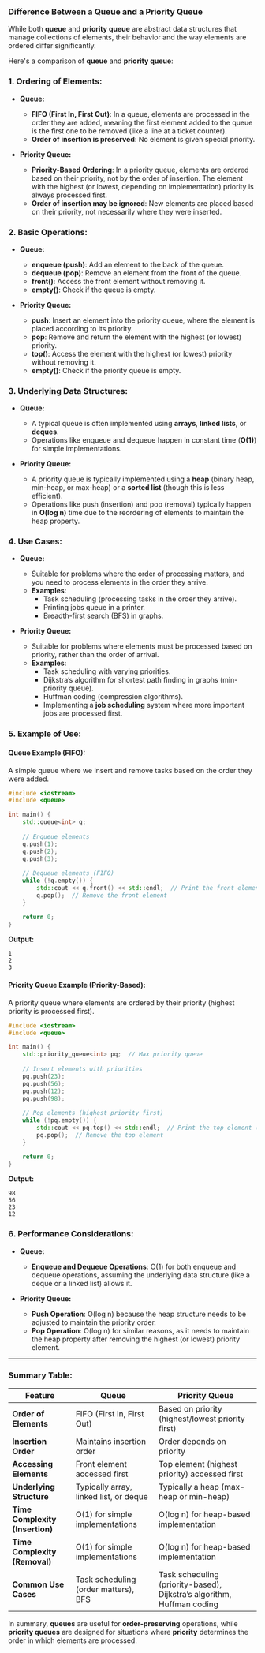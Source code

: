 
### **Difference Between a Queue and a Priority Queue**

While both **queue** and **priority queue** are abstract data structures that manage collections of elements, their behavior and the way elements are ordered differ significantly.

Here's a comparison of **queue** and **priority queue**:

### 1. **Ordering of Elements:**

- **Queue:**
  - **FIFO (First In, First Out)**: In a queue, elements are processed in the order they are added, meaning the first element added to the queue is the first one to be removed (like a line at a ticket counter).
  - **Order of insertion is preserved**: No element is given special priority.

- **Priority Queue:**
  - **Priority-Based Ordering**: In a priority queue, elements are ordered based on their priority, not by the order of insertion. The element with the highest (or lowest, depending on implementation) priority is always processed first.
  - **Order of insertion may be ignored**: New elements are placed based on their priority, not necessarily where they were inserted.

### 2. **Basic Operations:**

- **Queue:**
  - **enqueue (push)**: Add an element to the back of the queue.
  - **dequeue (pop)**: Remove an element from the front of the queue.
  - **front()**: Access the front element without removing it.
  - **empty()**: Check if the queue is empty.
  
- **Priority Queue:**
  - **push**: Insert an element into the priority queue, where the element is placed according to its priority.
  - **pop**: Remove and return the element with the highest (or lowest) priority.
  - **top()**: Access the element with the highest (or lowest) priority without removing it.
  - **empty()**: Check if the priority queue is empty.

### 3. **Underlying Data Structures:**

- **Queue:**
  - A typical queue is often implemented using **arrays**, **linked lists**, or **deques**.
  - Operations like enqueue and dequeue happen in constant time (**O(1)**) for simple implementations.

- **Priority Queue:**
  - A priority queue is typically implemented using a **heap** (binary heap, min-heap, or max-heap) or a **sorted list** (though this is less efficient).
  - Operations like push (insertion) and pop (removal) typically happen in **O(log n)** time due to the reordering of elements to maintain the heap property.

### 4. **Use Cases:**

- **Queue:**
  - Suitable for problems where the order of processing matters, and you need to process elements in the order they arrive.
  - **Examples**: 
    - Task scheduling (processing tasks in the order they arrive).
    - Printing jobs queue in a printer.
    - Breadth-first search (BFS) in graphs.

- **Priority Queue:**
  - Suitable for problems where elements must be processed based on priority, rather than the order of arrival.
  - **Examples**: 
    - Task scheduling with varying priorities.
    - Dijkstra’s algorithm for shortest path finding in graphs (min-priority queue).
    - Huffman coding (compression algorithms).
    - Implementing a **job scheduling** system where more important jobs are processed first.

### 5. **Example of Use:**

#### **Queue Example (FIFO):**
A simple queue where we insert and remove tasks based on the order they were added.

```cpp
#include <iostream>
#include <queue>

int main() {
    std::queue<int> q;
    
    // Enqueue elements
    q.push(1);
    q.push(2);
    q.push(3);
    
    // Dequeue elements (FIFO)
    while (!q.empty()) {
        std::cout << q.front() << std::endl;  // Print the front element
        q.pop();  // Remove the front element
    }

    return 0;
}
```

**Output:**
```
1
2
3
```

#### **Priority Queue Example (Priority-Based):**
A priority queue where elements are ordered by their priority (highest priority is processed first).

```cpp
#include <iostream>
#include <queue>

int main() {
    std::priority_queue<int> pq;  // Max priority queue
    
    // Insert elements with priorities
    pq.push(23);
    pq.push(56);
    pq.push(12);
    pq.push(98);
    
    // Pop elements (highest priority first)
    while (!pq.empty()) {
        std::cout << pq.top() << std::endl;  // Print the top element (highest priority)
        pq.pop();  // Remove the top element
    }

    return 0;
}
```

**Output:**
```
98
56
23
12
```

### 6. **Performance Considerations:**

- **Queue:**
  - **Enqueue and Dequeue Operations**: O(1) for both enqueue and dequeue operations, assuming the underlying data structure (like a deque or a linked list) allows it.
  
- **Priority Queue:**
  - **Push Operation**: O(log n) because the heap structure needs to be adjusted to maintain the priority order.
  - **Pop Operation**: O(log n) for similar reasons, as it needs to maintain the heap property after removing the highest (or lowest) priority element.

---

### Summary Table:

| Feature                         | **Queue**                                  | **Priority Queue**                          |
|----------------------------------|--------------------------------------------|---------------------------------------------|
| **Order of Elements**           | FIFO (First In, First Out)                 | Based on priority (highest/lowest priority first) |
| **Insertion Order**             | Maintains insertion order                  | Order depends on priority                   |
| **Accessing Elements**          | Front element accessed first               | Top element (highest priority) accessed first |
| **Underlying Structure**        | Typically array, linked list, or deque     | Typically a heap (max-heap or min-heap)     |
| **Time Complexity (Insertion)** | O(1) for simple implementations            | O(log n) for heap-based implementation      |
| **Time Complexity (Removal)**   | O(1) for simple implementations            | O(log n) for heap-based implementation      |
| **Common Use Cases**            | Task scheduling (order matters), BFS       | Task scheduling (priority-based), Dijkstra’s algorithm, Huffman coding |

In summary, **queues** are useful for **order-preserving** operations, while **priority queues** are designed for situations where **priority** determines the order in which elements are processed.